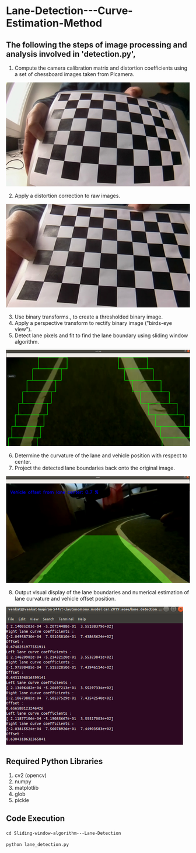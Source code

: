 # Lane-Detection---Curve-Estimation-Method

## The following the steps of image processing and analysis involved in 'detection.py',
1. Compute the camera calibration matrix and distortion coefficients using a set of chessboard images taken from Picamera.

![](/images/5.jpg)

2. Apply a distortion correction to raw images.

![](/images/6.jpg)

3. Use binary transforms., to create a thresholded binary image.
4. Apply a perspective transform to rectify binary image ("birds-eye view").
5. Detect lane pixels and fit to find the lane boundary using sliding window algorithm.

![](/images/1.png)

6. Determine the curvature of the lane and vehicle position with respect to center.
7. Project the detected lane boundaries back onto the original image.

![](/images/2.png)

8. Output visual display of the lane boundaries and numerical estimation of lane curvature and vehicle offset position.

![](/images/3.png)

## Required Python Libraries
1. cv2 (opencv)
2. numpy
3. matplotlib
4. glob
5. pickle

## Code Execution 
`cd Sliding-window-algorithm---Lane-Detection` 

`python lane_detection.py` 
